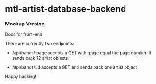 # mtl-artist-database-backend

### Mockup Version
Docs for front-end

There are currently two endpoints: 

* /api/bands/:page accepts a GET with :page equal the page number. It sends back 12 artist objects

* /api/bands/:id accepts a GET and sends back one artist object

Happy hacking! 
